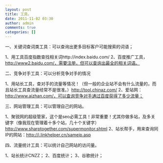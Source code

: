 ```yaml
---
layout: post
title: 工具。
date: 2011-11-02 03:30
author: admin
comments: true
categories: []
---
```


一、关键词查词类工具：可以查询出更多目标客户可能搜索的词语；

1、用工具百度指数查找相关词http://index.baidu.com/
2、百度推广工具，http://www2.baidu.com/，需要注册，但可以查询出最全的相关词语。

二、竞争对手工具：可以分析竞争对手的情况

1、用站长工具，查对手的流量等情况！（但一般的企业站不会有什么流量的，而且站长工具查流量经常不是很准。）http://tool.chinaz.com/
2、爱站网：http://www.aizhan.com/，可以查询竞争对手通过百度获得了多少流量；

三、网站管理工具：可以管理自己的网站。

1、聚锐网的超级管家，这个是seo必需工具！非常重要！尤其你做多站，及多关键字（像我现在管理着十多个站，几十个关键字）http://www.sharptogether.com/supermonitor.shtml
2、站长帮手，用来查询同IP的网站：http://i.linkhelper.cn/sameip.asp

四、流量统计工具：可以统计自己网站的访问量。

1、站长统计CNZZ；
2、百度统计；
3、谷歌统计；
